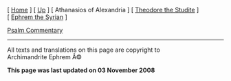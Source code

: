 \[ [Home](index.md) \] \[ [Up](voiceof.md) \]
\[ Athanasios of Alexandria \] \[ [Theodore the Studite](theodore.md) \]
\[ [Ephrem the Syrian](ephrem.md) \]

[Psalm Commentary](psalm_commentary.md)

------------------------------------------------------------------------

All texts and translations on this page are copyright to\
Archimandrite Ephrem Â©

**This page was last updated on 03 November 2008**
